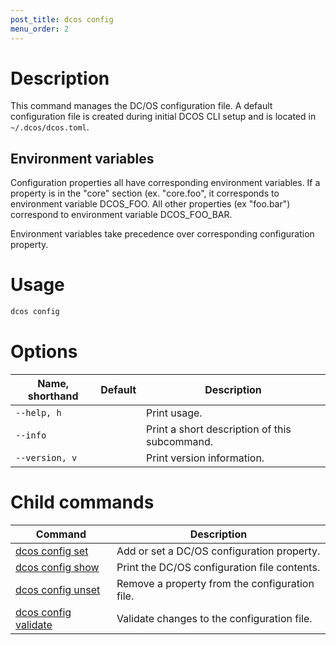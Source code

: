 ```yaml
---
post_title: dcos config
menu_order: 2
---
```


# Description
This command manages the DC/OS configuration file. A default configuration file is created during initial DCOS CLI setup and is located in `~/.dcos/dcos.toml`.

## Environment variables
Configuration properties all have corresponding environment variables. If a property is in the "core" section (ex. "core.foo", it corresponds to environment variable DCOS_FOO. All other properties (ex "foo.bar") correspond to environment variable DCOS_FOO_BAR.

Environment variables take precedence over corresponding configuration property.

# Usage

```bash
dcos config 
```

# Options

| Name, shorthand | Default | Description |
|---------|-------------|-------------|
| `--help, h`   |             |  Print usage. |
| `--info`   |             |  Print a short description of this subcommand. |
| `--version, v`   |             | Print version information. |

# Child commands

| Command | Description |
|---------|-------------|
| [dcos config set](/docs/1.9/administering-clusters/cli/command-reference/dcos-config/dcos-config-set/)   | Add or set a DC/OS configuration property. |  
| [dcos config show](/docs/1.9/administering-clusters/cli/command-reference/dcos-config/dcos-config-show/)    | Print the DC/OS configuration file contents. |  
| [dcos config unset](/docs/1.9/administering-clusters/cli/command-reference/dcos-config/dcos-config-unset/)    | Remove a property from the configuration file. |  
| [dcos config validate](/docs/1.9/administering-clusters/cli/command-reference/dcos-config/dcos-config-validate/)    | Validate changes to the configuration file. |  